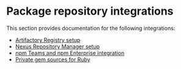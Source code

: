 # Package repository integrations

This section provides documentation for the following integrations:

* [Artifactory Registry setup](artifactory-repository-setup/)
* [Nexus Repository Manager setup](nexus-repo-manager-setup/)
* [npm Teams and npm Enterprise integration](../private-registry-integrations/npm-teams-and-npm-enterprise-integration.md)
* [Private gem sources for Ruby](../private-registry-integrations/private-gem-sources-for-ruby.md)
